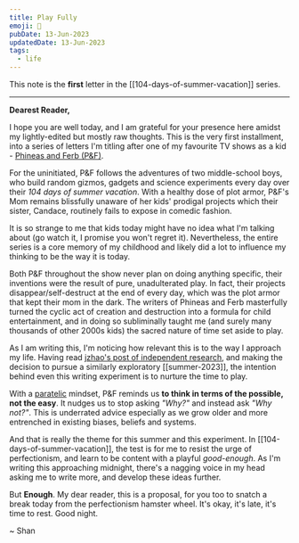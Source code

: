 ```yaml
---
title: Play Fully
emoji: 🛝
pubDate: 13-Jun-2023
updatedDate: 13-Jun-2023
tags:
  - life
---
```


This note is the **first** letter in the [[104-days-of-summer-vacation]] series.

---

**Dearest Reader,**

I hope you are well today, and I am grateful for your presence here amidst my lightly-edited but mostly raw thoughts. This is the very first installment, into a series of letters I'm titling after one of my favourite TV shows as a kid - [Phineas and Ferb (P&F)](https://www.youtube.com/watch?v=NkQrKxTFARM). 

For the uninitiated, P&F follows the adventures of two middle-school boys, who build random gizmos, gadgets and science experiments every day over their _104 days of summer vacation_. With a healthy dose of plot armor, P&F's Mom remains blissfully unaware of her kids' prodigal projects which their sister, Candace, routinely fails to expose in comedic fashion. 

It is so strange to me that kids today might have no idea what I'm talking about (go watch it, I promise you won't regret it). Nevertheless, the entire series is a core memory of my childhood and likely did a lot to influence my thinking to be the way it is today.

Both P&F throughout the show never plan on doing anything specific, their inventions were the result of pure, unadulterated play. In fact, their projects disappear/self-destruct at the end of every day, which was the plot armor that kept their mom in the dark. The writers of Phineas and Ferb masterfully turned the cyclic act of creation and destruction into a formula for child entertainment, and in doing so subliminally taught me (and surely many thousands of other 2000s kids) the sacred nature of time set aside to play.

As I am writing this, I'm noticing how relevant this is to the way I approach my life. Having read [jzhao's post of independent research](https://jzhao.xyz/posts/the-fools-who-dream/), and making the decision to pursue a similarly exploratory [[summer-2023]], the intention behind even this writing experiment is to nurture the time to play.

With a [paratelic](https://en.wikipedia.org/wiki/Reversal_theory) mindset, P&F reminds us **to think in terms of the possible, not the easy**. It nudges us to stop asking _"Why?"_ and instead ask _"Why not?"_. This is underrated advice especially as we grow older and more entrenched in existing biases, beliefs and systems.

And that is really the theme for this summer and this experiment. In [[104-days-of-summer-vacation]], the test is for me to resist the urge of perfectionism, and learn to be content with a playful _good-enough_. As I'm writing this approaching midnight, there's a nagging voice in my head asking me to write more, and develop these ideas further. 

But **Enough**. My dear reader, this is a proposal, for you too to snatch a break today from the perfectionism hamster wheel. It's okay, it's late, it's time to rest. Good night.

~ Shan

